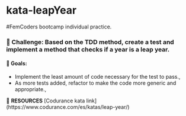 # kata-leapYear

#FemCoders bootcamp individual practice.

<h3> 🎯 Challenge: Based on the TDD method, create a test and implement a method that checks if a year is a leap year.</h2> 

<h4> 🏁 Goals:</h4> 
<ul> 
 <li>Implement the least amount of code necessary for the test to pass.,</li> 
 <li>As more tests added, refactor to make the code more generic and appropriate.,</li> 
  
</ul> 🔗 <strong>RESOURCES</strong>  [Codurance kata link](https://www.codurance.com/es/katas/leap-year/)

